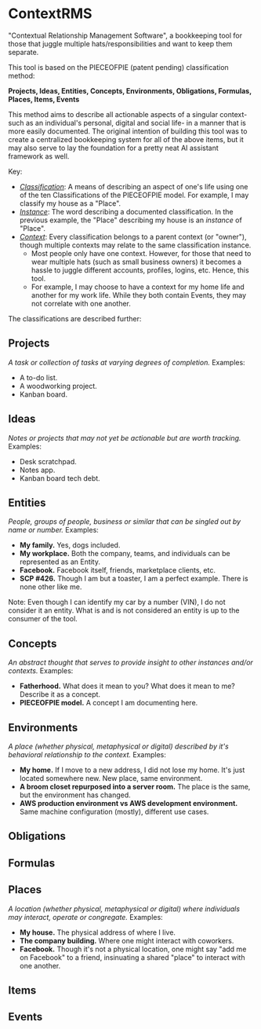 # ContextRMS
"Contextual Relationship Management Software", a bookkeeping tool for those that juggle multiple hats/responsibilities and want to keep them separate.

This tool is based on the PIECEOFPIE (patent pending) classification method:

**Projects, Ideas, Entities, Concepts, Environments, Obligations, Formulas, Places, Items, Events**

This method aims to describe all actionable aspects of a singular context- such as an individual's personal, digital and social life- in a manner that is more easily documented. The original intention of building this tool was to create a centralized bookkeeping system for all of the above items, but it may also serve to lay the foundation for a pretty neat AI assistant framework as well.

Key:
* <u>*Classification*</u>: A means of describing an aspect of one's life using one of the ten Classifications of the PIECEOFPIE model. For example, I may classify my house as a "Place".
* <u>*Instance*</u>: The word describing a documented classification. In the previous example, the "Place" describing my house is an *instance* of "Place".
* <u>*Context*</u>: Every classification belongs to a parent context (or "owner"), though multiple contexts may relate to the same classification instance.
  * Most people only have one context. However, for those that need to wear multiple hats (such as small business owners) it becomes a hassle to juggle different accounts, profiles, logins, etc. Hence, this tool.
  * For example, I may choose to have a context for my home life and another for my work life. While they both contain Events, they may not correlate with one another.

The classifications are described further:

## Projects
*A task or collection of tasks at varying degrees of completion.*
Examples:
* A to-do list.
* A woodworking project.
* Kanban board.
## Ideas
*Notes or projects that may not yet be actionable but are worth tracking.*
Examples:
* Desk scratchpad.
* Notes app.
* Kanban board tech debt.
## Entities
*People, groups of people, business or similar that can be singled out by name or number.*
Examples:
* **My family.** Yes, dogs included.
* **My workplace.** Both the company, teams, and individuals can be represented as an Entity.
* **Facebook.** Facebook itself, friends, marketplace clients, etc.
* **SCP #426.** Though I am but a toaster, I am a perfect example. There is none other like me.

Note: Even though I can identify my car by a number (VIN), I do not consider it an entity. What is and is not considered an entity is up to the consumer of the tool.
## Concepts
*An abstract thought that serves to provide insight to other instances and/or contexts.*
Examples:
* **Fatherhood.** What does it mean to you? What does it mean to me? Describe it as a concept.
* **PIECEOFPIE model.** A concept I am documenting here.
## Environments
*A place (whether physical, metaphysical or digital) described by it's behavioral relationship to the context.*
Examples:
* **My home.** If I move to a new address, I did not lose my home. It's just located somewhere new. New place, same environment.
* **A broom closet repurposed into a server room.** The place is the same, but the environment has changed.
* **AWS production environment vs AWS development environment.** Same machine configuration (mostly), different use cases.
## Obligations
## Formulas
## Places
*A location (whether physical, metaphysical or digital) where individuals may interact, operate or congregate.*
Examples:
* **My house.** The physical address of where I live.
* **The company building.** Where one might interact with coworkers.
* **Facebook.** Though it's not a physical location, one might say "add me on Facebook" to a friend, insinuating a shared "place" to interact with one another.
## Items
## Events